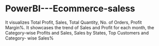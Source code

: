 # PowerBI---Ecommerce-saless
It visualizes Total Profit, Sales, Total Quantity, No. of Orders, Profit Margin%. It showcases the trend of Sales and Profit for each month, the Category-wise Profits and Sales, Sales by States, Top Customers and Category- wise  Sales%
